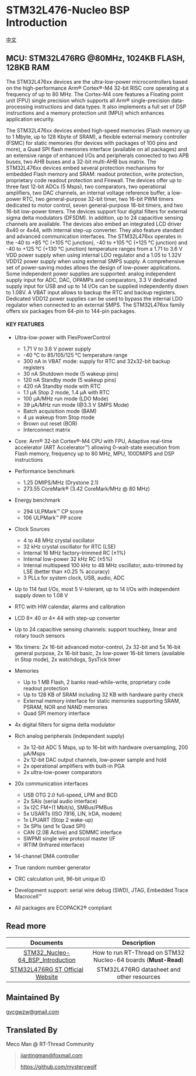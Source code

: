 # STM32L476-Nucleo BSP Introduction

[中文](README_zh.md) 

## MCU: STM32L476RG @80MHz, 1024KB FLASH, 128KB RAM

The STM32L476xx devices are the ultra-low-power microcontrollers based on the high-performance Arm® Cortex®-M4 32-bit RISC core operating at a frequency of up to 80 MHz. The Cortex-M4 core features a Floating point unit (FPU) single precision which supports all Arm® single-precision data-processing instructions and data types. It also implements a full set of DSP instructions and a memory protection unit (MPU) which enhances application security.

The STM32L476xx devices embed high-speed memories (Flash memory up to 1 Mbyte, up to 128 Kbyte of SRAM), a flexible external memory controller (FSMC) for static memories (for devices with packages of 100 pins and more), a Quad SPI flash memories interface (available on all packages) and an extensive range of enhanced I/Os and peripherals connected to two APB buses, two AHB buses and a 32-bit multi-AHB bus matrix.
The STM32L476xx devices embed several protection mechanisms for embedded Flash memory and SRAM: readout protection, write protection, proprietary code readout protection and Firewall.
The devices offer up to three fast 12-bit ADCs (5 Msps), two comparators, two operational amplifiers, two DAC channels, an internal voltage reference buffer, a low-power RTC, two general-purpose 32-bit timer, two 16-bit PWM timers dedicated to motor control, seven general-purpose 16-bit timers, and two 16-bit low-power timers. The devices support four digital filters for external sigma delta modulators (DFSDM).
In addition, up to 24 capacitive sensing channels are available. The devices also embed an integrated LCD driver 8x40 or 4x44, with internal step-up converter.
They also feature standard and advanced communication interfaces.
The STM32L476xx operates in the -40 to +85 °C (+105 °C junction), -40 to +105 °C (+125 °C junction) and -40 to +125 °C (+130 °C junction) temperature ranges from a 1.71 to 3.6 V VDD power supply when using internal LDO regulator and a 1.05 to 1.32V VDD12 power supply when using external SMPS supply. A comprehensive set of power-saving modes allows the design of low-power applications.
Some independent power supplies are supported: analog independent supply input for ADC, DAC, OPAMPs and comparators, 3.3 V dedicated supply input for USB and up to 14 I/Os can be supplied independently down to 1.08V. A VBAT input allows to backup the RTC and backup registers. Dedicated VDD12 power supplies can be used to bypass the internal LDO regulator when connected to an external SMPS.
The STM32L476xx family offers six packages from 64-pin to 144-pin packages.

#### KEY FEATURES

- Ultra-low-power with FlexPowerControl
  - 1.71 V to 3.6 V power supply
  - -40 °C to 85/105/125 °C temperature range
  - 300 nA in VBAT mode: supply for RTC and 32x32-bit backup registers
  - 30 nA Shutdown mode (5 wakeup pins)
  - 120 nA Standby mode (5 wakeup pins)
  - 420 nA Standby mode with RTC
  - 1.1 μA Stop 2 mode, 1.4 μA with RTC
  - 100 μA/MHz run mode (LDO Mode)
  - 39 μA/MHz run mode (@3.3 V SMPS Mode)
  - Batch acquisition mode (BAM)
  - 4 μs wakeup from Stop mode
  - Brown out reset (BOR)
  - Interconnect matrix
- Core: Arm® 32-bit Cortex®-M4 CPU with FPU, Adaptive real-time accelerator (ART Accelerator™) allowing 0-wait-state execution from Flash memory, frequency up to 80 MHz, MPU, 100DMIPS and DSP instructions
- Performance benchmark
  - 1.25 DMIPS/MHz (Drystone 2.1)
  - 273.55 CoreMark® (3.42 CoreMark/MHz @ 80 MHz)
- Energy benchmark
  - 294 ULPMark™ CP score
  - 106 ULPMark™ PP score
- Clock Sources
  - 4 to 48 MHz crystal oscillator
  - 32 kHz crystal oscillator for RTC (LSE)
  - Internal 16 MHz factory-trimmed RC (±1%)
  - Internal low-power 32 kHz RC (±5%)
  - Internal multispeed 100 kHz to 48 MHz oscillator, auto-trimmed by LSE (better than ±0.25 % accuracy)
  - 3 PLLs for system clock, USB, audio, ADC
- Up to 114 fast I/Os, most 5 V-tolerant, up to 14 I/Os with independent supply down to 1.08 V
- RTC with HW calendar, alarms and calibration
- LCD 8× 40 or 4× 44 with step-up converter
- Up to 24 capacitive sensing channels: support touchkey, linear and rotary touch sensors
- 16x timers: 2x 16-bit advanced motor-control, 2x 32-bit and 5x 16-bit general purpose, 2x 16-bit basic, 2x low-power 16-bit timers (available in Stop mode), 2x watchdogs, SysTick timer

- Memories
  - Up to 1 MB Flash, 2 banks read-while-write, proprietary code readout protection
  - Up to 128 KB of SRAM including 32 KB with hardware parity check
  - External memory interface for static memories supporting SRAM, PSRAM, NOR and NAND memories
  - Quad SPI memory interface
- 4x digital filters for sigma delta modulator
- Rich analog peripherals (independent supply)
  - 3x 12-bit ADC 5 Msps, up to 16-bit with hardware oversampling, 200 μA/Msps
  - 2x 12-bit DAC output channels, low-power sample and hold
  - 2x operational amplifiers with built-in PGA
  - 2x ultra-low-power comparators
- 20x communication interfaces
  - USB OTG 2.0 full-speed, LPM and BCD
  - 2x SAIs (serial audio interface)
  - 3x I2C FM+(1 Mbit/s), SMBus/PMBus
  - 5x USARTs (ISO 7816, LIN, IrDA, modem)
  - 1x LPUART (Stop 2 wake-up)
  - 3x SPIs (and 1x Quad SPI)
  - CAN (2.0B Active) and SDMMC interface
  - SWPMI single wire protocol master I/F
  - IRTIM (Infrared interface)
- 14-channel DMA controller
- True random number generator
- CRC calculation unit, 96-bit unique ID
- Development support: serial wire debug (SWD), JTAG, Embedded Trace Macrocell™
- All packages are ECOPACK2® compliant



## Read more

|                          Documents                           |                         Description                          |
| :----------------------------------------------------------: | :----------------------------------------------------------: |
| [STM32_Nucleo-64_BSP_Introduction](../docs/STM32_Nucleo-64_BSP_Introduction.md) | How to run RT-Thread on STM32 Nucleo-64 boards (**Must-Read**) |
| [STM32L476RG ST Official Website](https://www.st.com/en/microcontrollers-microprocessors/stm32l476rg.html#documentation) |          STM32L476RG datasheet and other resources           |



## Maintained By

<gycgwzw@gmail.com>



## Translated By

Meco Man @ RT-Thread Community

> jiantingman@foxmail.com 
>
> https://github.com/mysterywolf